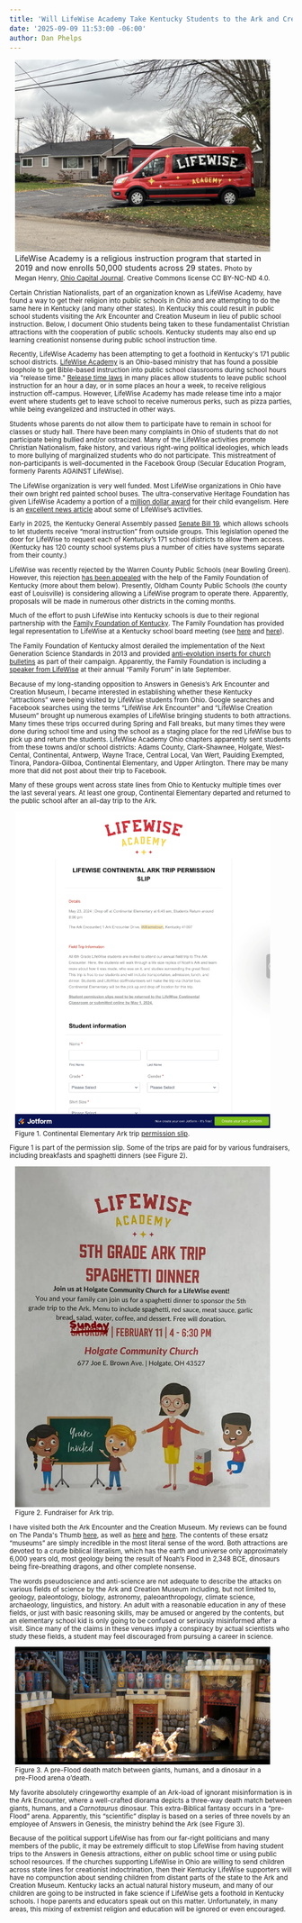 ```yaml
---
title: 'Will LifeWise Academy Take Kentucky Students to the Ark and Creation Museum?'
date: '2025-09-09 11:53:00 -06:00'
author: Dan Phelps
---
```


<figure class="on-the-left-side" style="margin-top: 10px; margin-right: 40px; margin-bottom: 10px; margin-left: 10px;">
<img src="/uploads/2025/Phelps_LifeWise_Academy_Frontispiece.jpg" alt="LifeWise Academy van."/>
<figcaption>LifeWise Academy is a religious instruction program that started in 2019 and now enrolls 50,000 students across 29 states. <small>Photo by Megan Henry, <a href="https://ohiocapitaljournal.com/2025/09/04/lifewise-academy-will-be-in-nearly-half-of-ohios-school-districts-this-school-year/">Ohio Capital Journal</a>. Creative Commons license CC BY-NC-ND 4.0.</figcaption>
</figure>

Certain Christian Nationalists, part of an organization known as LifeWise Academy, have found a way to get their religion into public schools in Ohio and are attempting to do the same here in Kentucky (and many other states). In Kentucky this could result in public school students visiting the Ark Encounter and Creation Museum in lieu of public school instruction. Below, I document Ohio students being taken to these fundamentalist Christian attractions with the cooperation of public schools. Kentucky students may also end up learning creationist nonsense during public school instruction time. 

Recently, LifeWise Academy has been attempting to get a foothold in Kentucky's 171 public school districts. <a href="https://lifewise.org/">LifeWise Academy</a> is an Ohio-based ministry that has found a possible loophole to get Bible-based instruction into public school classrooms during school hours via "release time." <a href="https://en.wikipedia.org/wiki/Released_time">Release time laws</a> in many places allow students to leave public school instruction for an hour a day, or in some places an hour a week, to receive religious instruction off-campus. However, LifeWise Academy has made release time into a major event where students get to leave school to receive numerous perks, such as pizza parties, while being evangelized and instructed in other ways. 

Students whose parents do not allow them to participate have to remain in school for classes or study hall. There have been many complaints in Ohio of students that do not participate being bullied and/or ostracized. Many of the LifeWise activities promote Christian Nationalism, fake history, and various right-wing political ideologies, which leads to more bullying of marginalized students who do not participate. This mistreatment of non-participants is well-documented in the Facebook Group (Secular Education Program, formerly Parents AGAINST LifeWise). 

<!--more-->

The LifeWise organization is very well funded. Most LifeWise organizations in Ohio have their own bright red painted school buses. The ultra-conservative Heritage Foundation has given LifeWise Academy a portion of a <a href="https://www.heritage.org/press/heritage-awards-over-1-million-conservative-organizations-2025-innovation-prizes">million dollar award</a> for their child evangelism. Here is an <a href="https://www.nbcnews.com/news/us-news/lifewise-academy-public-school-christian-church-rcna142172">excellent news article</a> about some of LifeWise’s activities.

Early in 2025, the Kentucky General Assembly passed <a href="https://apps.legislature.ky.gov/record/25rs/sb19.html">Senate Bill 19</a>, which allows schools to let students receive “moral instruction” from outside groups. This legislation opened the door for LifeWise to request each of Kentucky’s 171 school districts to allow them access. (Kentucky has 120 county school systems plus a number of cities have systems separate from their county.)

LifeWise was recently rejected by the Warren County Public Schools (near Bowling Green). However, this rejection  <a href="https://www.kentucky.com/news/local/education/article312010654.html">has been appealed</a> with the help of the Family Foundation of Kentucky (more about them below). Presently, Oldham County Public Schools (the county east of Louisville) is considering allowing a LifeWise program to operate there. Apparently, proposals will be made in numerous other districts in the coming months.

Much of the effort to push LifeWise into Kentucky schools is due to their regional partnership with the <a href="https://www.kentuckyfamily.org/four-new-education-laws-to-know-before-school-starts/">Family Foundation of Kentucky</a>. The Family Foundation has provided legal representation to LifeWise at a Kentucky school board meeting (see <a href="https://youtu.be/kBXaWD2YQzo?si=5d9iWW5kBTnQHT_6">here</a> and <a href="https://www.youtube.com/live/e2QeZNoCf0s?si=B_AX7ZCX-96fW591">here</a>).

The Family Foundation of Kentucky almost derailed the implementation of the Next Generation Science Standards in 2013 and provided <a href="http://theprincipal.blogspot.com/search?q=Dan+phelps">anti-evolution inserts for church bulletins</a> as part of their campaign. Apparently, the Family Foundation is including a <a href="https://web.charityengine.net/2025KYFamilyForum?sm_guid=ODg1OTM5fDY1Mzc3MjUxfC0xfGVkcmlvYXN0ZXJvaWRAbXNuLmNvbXw4MTI2MjMxfHwwfDB8Mjc2NjY4MjgwfDEwNTR8MHwwfHw4ODIxNTB8MA2">speaker from LifeWise</a> at their annual “Family Forum” in late September.

Because of my long-standing opposition to Answers in Genesis’s Ark Encounter and Creation Museum, I became interested in establishing whether these Kentucky “attractions” were being visited by LifeWise students from Ohio. Google searches and Facebook searches using the terms “LifeWise Ark Encounter” and “LifeWise Creation Museum” brought up numerous examples of LifeWise bringing students to both attractions. Many times these trips occurred during Spring and Fall breaks, but many times they were done during school time and using the school as a staging place for the red LifeWise bus to pick up and return the students. LifeWise Academy Ohio chapters apparently sent students from these towns and/or school districts: Adams County, Clark-Shawnee, Holgate, West-Cental, Continental, Antwerp, Wayne Trace, Central Local, Van Wert, Paulding Exempted, Tinora, Pandora-Gilboa, Continental Elementary, and Upper Arlington. There may be many more that did not post about their trip to Facebook. 

Many of these groups went across state lines from Ohio to Kentucky multiple times over the last several years. At least one group, Continental Elementary departed and returned to the public school after an all-day trip to the Ark.
 
<figure class="on-the-left-side" style="margin-top: 10px; margin-right: 40px; margin-bottom: 10px; margin-left: 10px;">
<img src="/uploads/2025/Phelps_LifeWise_Academy_Figure_1.jpg" alt="Permission slip."/>
<figcaption>Figure 1. Continental Elementary Ark trip <a href="https://form.jotform.com/230754010641141?fbclid=IwZXh0bgNhZW0CMTEAAR5tSeAsXNacnStLbA2dk04S0MCPOIuiZ4V47IhzkdqKb2AgAOqWsGYGLajUpg_aem_uVofdGsk6amg93da6ZIwHQ">permission slip</a>.</figcaption>
</figure>

Figure 1 is part of the permission slip. Some of the trips are paid for by various fundraisers, including breakfasts and spaghetti dinners (see Figure 2).

<figure class="on-the-left-side" style="margin-top: 10px; margin-right: 40px; margin-bottom: 10px; margin-left: 10px;">
<img src="/uploads/2025/Phelps_LifeWise_Academy_Figure_2.jpg" alt="Poster."/>
<figcaption>Figure 2. Fundraiser for Ark trip.</figcaption>
</figure>

I have visited both the Ark Encounter and the Creation Museum. My reviews can be found on The Panda's Thumb <a href="https://pandasthumb.org/archives/2016/07/ark-park-on-ope.html">here</a>, as well as <a href="https://ncse.ngo/kentucky-gets-ark-shaped-second-creation-museum">here</a> and <a href="https://ncse.ngo/anti-museum">here</a>. The contents of these ersatz “museums” are simply incredible in the most literal sense of the word. Both attractions are devoted to a crude biblical literalism, which has the earth and universe only approximately 6,000 years old, most geology being the result of Noah’s Flood in 2,348 BCE, dinosaurs being fire-breathing dragons, and other complete nonsense. 

The words pseudoscience and anti-science are not adequate to describe the attacks on various fields of science by the Ark and Creation Museum including, but not limited to, geology, paleontology, biology, astronomy, paleoanthropology, climate science, archaeology, linguistics, and history. An adult with a reasonable education in any of these fields, or just with basic reasoning skills, may be amused or angered by the contents, but an elementary school kid is only going to be confused or seriously misinformed after a visit. Since many of the claims in these venues imply a conspiracy by actual scientists who study these fields, a student may feel discouraged from pursuing a career in science. 

<figure class="on-the-left-side" style="margin-top: 10px; margin-right: 40px; margin-bottom: 10px; margin-left: 10px;">
<img src="/uploads/2025/Phelps_LifeWise_Academy_Figure_3.jpg" alt="Death match between humans, giants and a dinosaur."/>
<figcaption>Figure 3. A pre-Flood death match between giants, humans, and a dinosaur in a pre-Flood arena o’death.</figcaption>
</figure>

My favorite absolutely cringeworthy example of an Ark-load of ignorant misinformation is in the Ark Encounter, where a well-crafted diorama depicts a three-way death match between giants, humans, and a <i>Carnotaurus</i> dinosaur. This extra-Biblical fantasy occurs in a “pre-Flood” arena. Apparently, this “scientific” display is based on a series of three novels by an employee of Answers in Genesis, the ministry behind the Ark (see Figure 3).

Because of the political support LifeWise has from our far-right politicians and many members of the public, it may be extremely difficult to stop LifeWise from having student trips to the Answers in Genesis attractions, either on public school time or using public school resources. If the churches supporting LifeWise in Ohio are willing to send children across state lines for creationist indoctrination, then their Kentucky LifeWise supporters will have no compunction about sending children from distant parts of the state to the Ark and Creation Museum. Kentucky lacks an actual natural history museum, and many of our children are going to be instructed in fake science if LifeWise gets a foothold in Kentucky schools. I hope parents and educators speak out on this matter. Unfortunately, in many areas, this mixing of extremist religion and education will be ignored or even encouraged.

